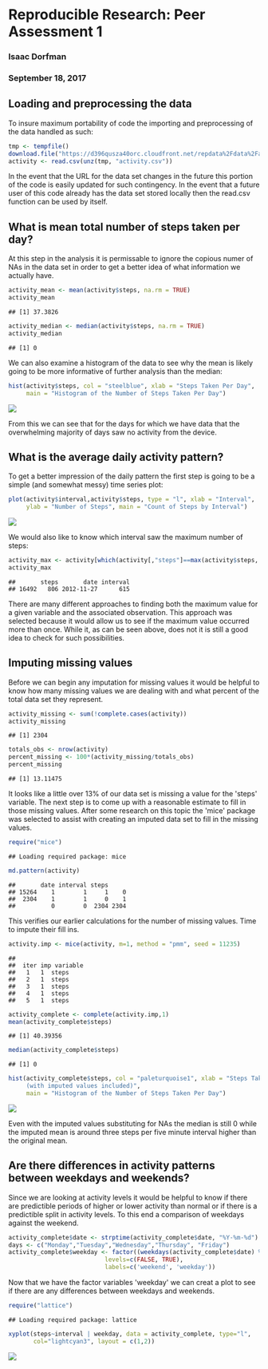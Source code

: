 Reproducible Research: Peer Assessment 1
================

### Isaac Dorfman

### September 18, 2017

Loading and preprocessing the data
----------------------------------

To insure maximum portability of code the importing and preprocessing of the
data handled as such:

``` r
tmp <- tempfile()
download.file("https://d396qusza40orc.cloudfront.net/repdata%2Fdata%2Factivity.zip",tmp)
activity <- read.csv(unz(tmp, "activity.csv"))
```

In the event that the URL for the data set changes in the future this portion
of the code is easily updated for such contingency. In the event that a
future user of this code already has the data set stored locally then the
read.csv function can be used by itself.

What is mean total number of steps taken per day?
-------------------------------------------------

At this step in the analysis it is permissable to ignore the copious numer of
NAs in the data set in order to get a better idea of what information we
actually have.

``` r
activity_mean <- mean(activity$steps, na.rm = TRUE)
activity_mean
```

    ## [1] 37.3826

``` r
activity_median <- median(activity$steps, na.rm = TRUE)
activity_median
```

    ## [1] 0

We can also examine a histogram of the data to see why the mean is likely
going to be more informative of further analysis than the median:

``` r
hist(activity$steps, col = "steelblue", xlab = "Steps Taken Per Day",
     main = "Histogram of the Number of Steps Taken Per Day")
```

![](figure/plot1-1.png)

From this we can see that for the days for which we have data that the
overwhelming majority of days saw no activity from the device.

What is the average daily activity pattern?
-------------------------------------------

To get a better impression of the daily pattern the first step is going to be
a simple (and somewhat messy) time series plot:

``` r
plot(activity$interval,activity$steps, type = "l", xlab = "Interval", 
     ylab = "Number of Steps", main = "Count of Steps by Interval")
```

![](figure/plot2-1.png)

We would also like to know which interval saw the maximum number of steps:

``` r
activity_max <- activity[which(activity[,"steps"]==max(activity$steps, na.rm = TRUE)),]
activity_max
```

    ##       steps       date interval
    ## 16492   806 2012-11-27      615

There are many different approaches to finding both the maximum value for a
given variable and the associated observation. This approach was selected
because it would allow us to see if the maximum value occurred more than once.
While it, as can be seen above, does not it is still a good idea to check for
such possibilities.

Imputing missing values
-----------------------

Before we can begin any imputation for missing values it would be helpful to
know how many missing values we are dealing with and what percent of the total
data set they represent.

``` r
activity_missing <- sum(!complete.cases(activity))
activity_missing
```

    ## [1] 2304

``` r
totals_obs <- nrow(activity)
percent_missing <- 100*(activity_missing/totals_obs)
percent_missing
```

    ## [1] 13.11475

It looks like a little over 13% of our data set is missing a value for the
'steps' variable. The next step is to come up with a reasonable estimate to
fill in those missing values. After some research on this topic the 'mice'
package was selected to assist with creating an imputed data set to fill in the
missing values.

``` r
require("mice")
```

    ## Loading required package: mice

``` r
md.pattern(activity)
```

    ##       date interval steps     
    ## 15264    1        1     1    0
    ##  2304    1        1     0    1
    ##          0        0  2304 2304

This verifies our earlier calculations for the number of missing values. Time
to impute their fill ins.

``` r
activity.imp <- mice(activity, m=1, method = "pmm", seed = 11235)
```

    ## 
    ##  iter imp variable
    ##   1   1  steps
    ##   2   1  steps
    ##   3   1  steps
    ##   4   1  steps
    ##   5   1  steps

``` r
activity_complete <- complete(activity.imp,1)
mean(activity_complete$steps)
```

    ## [1] 40.39356

``` r
median(activity_complete$steps)
```

    ## [1] 0

``` r
hist(activity_complete$steps, col = "paleturquoise1", xlab = "Steps Taken Per Day 
     (with imputed values included)",
     main = "Histogram of the Number of Steps Taken Per Day")
```

![](figure/plot3-1.png)

Even with the imputed values substituting for NAs the median is still 0 while
the imputed mean is around three steps per five minute interval higher than
the original mean.

Are there differences in activity patterns between weekdays and weekends?
-------------------------------------------------------------------------

Since we are looking at activity levels it would be helpful to know if there
are predictible periods of higher or lower activity than normal or if there is
a predictible split in activity levels. To this end a comparison of weekdays
against the weekend.

``` r
activity_complete$date <- strptime(activity_complete$date, "%Y-%m-%d")
days <- c("Monday","Tuesday","Wednesday","Thursday", "Friday")
activity_complete$weekday <- factor((weekdays(activity_complete$date) %in% days), 
                           levels=c(FALSE, TRUE), 
                           labels=c('weekend', 'weekday'))
```

Now that we have the factor variables 'weekday' we can creat a plot to see if
there are any differences between weekdays and weekends.

``` r
require("lattice")
```

    ## Loading required package: lattice

``` r
xyplot(steps~interval | weekday, data = activity_complete, type="l", 
       col="lightcyan3", layout = c(1,2))
```

![](figure/plot4-1.png)
